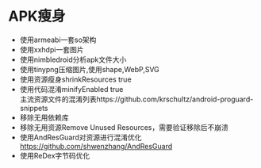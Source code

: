 
# APK瘦身

- 使用armeabi一套so架构
- 使用xxhdpi一套图片
- 使用nimbledroid分析apk文件大小
- 使用tinypng压缩图片,使用shape,WebP,SVG
- 使用资源瘦身shrinkResources true
- 使用代码混淆minifyEnabled true  
主流资源文件的混淆列表https://github.com/krschultz/android-proguard-snippets
- 移除无用依赖库
- 移除无用资源Remove Unused Resources，需要验证移除后不崩溃
- 使用AndResGuard对资源进行混淆优化  
https://github.com/shwenzhang/AndResGuard
- 使用ReDex字节码优化